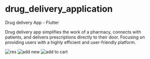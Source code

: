 # drug_delivery_application

Drug delivery App - Flutter


Drug delivery app simplifies the work of a pharmacy, connects with patients, and delivers prescriptions directly to their door. Focusing on providing users with a highly efficient and user-friendly platform.

![res](https://user-images.githubusercontent.com/45319357/204633579-e1d5e803-17a8-415b-8806-d19095c982c1.jpeg)
![add new](https://user-images.githubusercontent.com/45319357/204633589-82bd114f-de5c-4a92-a123-d25f9ae512e7.jpeg)
![add to cart](https://user-images.githubusercontent.com/45319357/204633591-aeea51ca-a02c-4962-8286-0e2e81a4e018.jpeg)
